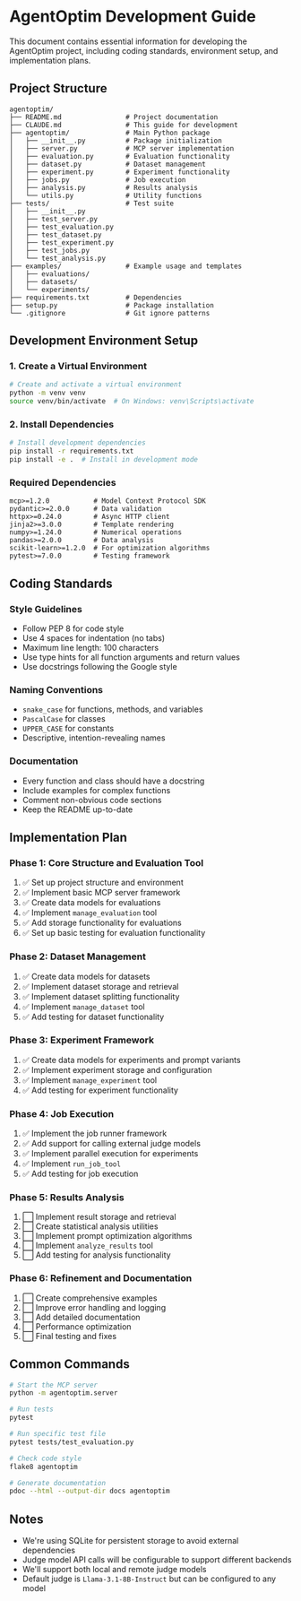 # AgentOptim Development Guide

This document contains essential information for developing the AgentOptim project, including coding standards, environment setup, and implementation plans.

## Project Structure

```
agentoptim/
├── README.md                # Project documentation
├── CLAUDE.md                # This guide for development
├── agentoptim/              # Main Python package
│   ├── __init__.py          # Package initialization
│   ├── server.py            # MCP server implementation
│   ├── evaluation.py        # Evaluation functionality
│   ├── dataset.py           # Dataset management
│   ├── experiment.py        # Experiment functionality
│   ├── jobs.py              # Job execution
│   ├── analysis.py          # Results analysis
│   └── utils.py             # Utility functions
├── tests/                   # Test suite
│   ├── __init__.py
│   ├── test_server.py
│   ├── test_evaluation.py
│   ├── test_dataset.py
│   ├── test_experiment.py
│   ├── test_jobs.py
│   └── test_analysis.py
├── examples/                # Example usage and templates
│   ├── evaluations/
│   ├── datasets/
│   └── experiments/
├── requirements.txt         # Dependencies
├── setup.py                 # Package installation
└── .gitignore               # Git ignore patterns
```

## Development Environment Setup

### 1. Create a Virtual Environment

```bash
# Create and activate a virtual environment
python -m venv venv
source venv/bin/activate  # On Windows: venv\Scripts\activate
```

### 2. Install Dependencies

```bash
# Install development dependencies
pip install -r requirements.txt
pip install -e .  # Install in development mode
```

### Required Dependencies

```
mcp>=1.2.0           # Model Context Protocol SDK
pydantic>=2.0.0      # Data validation
httpx>=0.24.0        # Async HTTP client
jinja2>=3.0.0        # Template rendering
numpy>=1.24.0        # Numerical operations
pandas>=2.0.0        # Data analysis
scikit-learn>=1.2.0  # For optimization algorithms
pytest>=7.0.0        # Testing framework
```

## Coding Standards

### Style Guidelines

- Follow PEP 8 for code style
- Use 4 spaces for indentation (no tabs)
- Maximum line length: 100 characters
- Use type hints for all function arguments and return values
- Use docstrings following the Google style

### Naming Conventions

- `snake_case` for functions, methods, and variables
- `PascalCase` for classes
- `UPPER_CASE` for constants
- Descriptive, intention-revealing names

### Documentation

- Every function and class should have a docstring
- Include examples for complex functions
- Comment non-obvious code sections
- Keep the README up-to-date

## Implementation Plan

### Phase 1: Core Structure and Evaluation Tool

1. ✅ Set up project structure and environment
2. ✅ Implement basic MCP server framework
3. ✅ Create data models for evaluations
4. ✅ Implement `manage_evaluation` tool
5. ✅ Add storage functionality for evaluations
6. ✅ Set up basic testing for evaluation functionality

### Phase 2: Dataset Management

1. ✅ Create data models for datasets
2. ✅ Implement dataset storage and retrieval
3. ✅ Implement dataset splitting functionality
4. ✅ Implement `manage_dataset` tool
5. ✅ Add testing for dataset functionality

### Phase 3: Experiment Framework

1. ✅ Create data models for experiments and prompt variants
2. ✅ Implement experiment storage and configuration
3. ✅ Implement `manage_experiment` tool
4. ✅ Add testing for experiment functionality

### Phase 4: Job Execution

1. ✅ Implement the job runner framework
2. ✅ Add support for calling external judge models
3. ✅ Implement parallel execution for experiments
4. ✅ Implement `run_job_tool`
5. ✅ Add testing for job execution

### Phase 5: Results Analysis

1. ⬜ Implement result storage and retrieval
2. ⬜ Create statistical analysis utilities
3. ⬜ Implement prompt optimization algorithms
4. ⬜ Implement `analyze_results` tool
5. ⬜ Add testing for analysis functionality

### Phase 6: Refinement and Documentation

1. ⬜ Create comprehensive examples
2. ⬜ Improve error handling and logging
3. ⬜ Add detailed documentation
4. ⬜ Performance optimization
5. ⬜ Final testing and fixes

## Common Commands

```bash
# Start the MCP server
python -m agentoptim.server

# Run tests
pytest

# Run specific test file
pytest tests/test_evaluation.py

# Check code style
flake8 agentoptim

# Generate documentation
pdoc --html --output-dir docs agentoptim
```

## Notes

- We're using SQLite for persistent storage to avoid external dependencies
- Judge model API calls will be configurable to support different backends
- We'll support both local and remote judge models
- Default judge is `Llama-3.1-8B-Instruct` but can be configured to any model